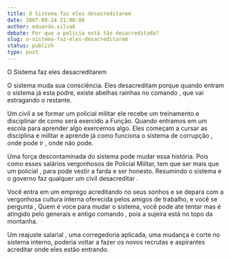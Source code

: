 ```yaml
---
title: O Sistema faz eles desacreditarem
date: 2007-09-24 21:00:00
author: eduardo.silva6
debate: Por que a polícia está tão desacreditada?
slug: o-sistema-faz-eles-desacreditarem
status: publish 
type: post
---
```


O Sistema faz eles desacreditarem  

  

O sistema muda sua consciência. Eles desacreditam porque quando entram o sistema já esta podre, existe abelhas rainhas no comando , que vai estragando o restante.   

Um civil a se formar um policial militar ele recebe um treinamento e disciplinar de como será exercido a Função. Quando entramos em um escola para aprender algo exercemos algo. Eles começam a cursar as disciplina e militar e aprende já como funciona o sistema de corrupção , onde pode ir , onde não pode.   

Uma força descontaminada do sistema pode mudar essa história. Pois como esses salários vergonhosos de Policial Militar, tem que ser mais que um policial , para pode vestir a farda e ser honesto. Resumindo o sistema e o governo faz qualquer um civil desacreditar .  

Você entra em um emprego acreditando no seus sonhos e se depara com a vergonhosa cultura interna oferecida pelos amigos de trabalho, e você se pergunta , Quem é voce para mudar o sistema, você pode ate tentar mas é atingido pelo generais e antigo comando , pois a sujeira está no topo da montanha.  

Um reajuste salarial , uma corregedoria aplicada, uma mudança e corte no sistema interno, poderia voltar a fazer os novos recrutas e aspirantes acreditar onde eles estão entrando.
